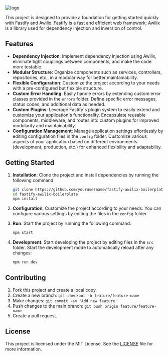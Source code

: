![logo](https://i.imgur.com/7JGUmOX.png)

This project is designed to provide a foundation for getting started quickly with Fastify and Awilix. Fastify is a fast and efficient web framework; Awilix is a library used for dependency injection and inversion of control.

## Features

- **Dependency Injection**: Implement dependency injection using Awilix, eliminate tight couplings between components, and make the code more testable.
- **Modular Structure**: Organize components such as services, controllers, repositories, etc., in a modular way for better maintainability.
- **Flexible Configuration**: Customize the project according to your needs with a pre-configured but flexible structure.
- **Custom Error Handling**: Easily handle errors by extending custom error classes provided in the `errors` folder. Define specific error messages, status codes, and additional data as needed.
- **Custom Plugins**: Leverage Fastify's plugin system to easily extend and customize your application's functionality. Encapsulate reusable components, middleware, and routes into custom plugins for improved modularity and maintainability.
- **Configuration Management**: Manage application settings effortlessly by editing configuration files in the `config` folder. Customize various aspects of your application based on different environments (development, production, etc.) for enhanced flexibility and adaptability.

## Getting Started

1. **Installation**: Clone the project and install dependencies by running the following command:

    ```bash
    git clone https://github.com/yourusername/fastify-awilix-boilerplate.git
    cd fastify-awilix-boilerplate
    npm install
    ```

2. **Configuration**: Customize the project according to your needs. You can configure various settings by editing the files in the `config` folder.

3. **Run**: Start the project by running the following command:

    ```bash
    npm start
    ```

4. **Development**: Start developing the project by editing files in the `src` folder. Start the development mode to automatically reload after any changes:

    ```bash
    npm run dev
    ```

## Contributing

1. Fork this project and create a local copy.
2. Create a new branch: `git checkout -b feature/feature-name`
3. Make changes: `git commit -am 'Add new feature'`
4. Push changes to the main branch: `git push origin feature/feature-name`
5. Create a pull request.

## License

This project is licensed under the MIT License. See the [LICENSE](LICENSE) file for more information.
